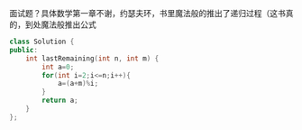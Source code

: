 面试题？具体数学第一章不谢，约瑟夫环，书里魔法般的推出了递归过程（这书真的，到处魔法般推出公式

```cpp
class Solution {
public:
    int lastRemaining(int n, int m) {
        int a=0;
        for(int i=2;i<=n;i++){
            a=(a+m)%i;
        }
        return a;
    }
};
```